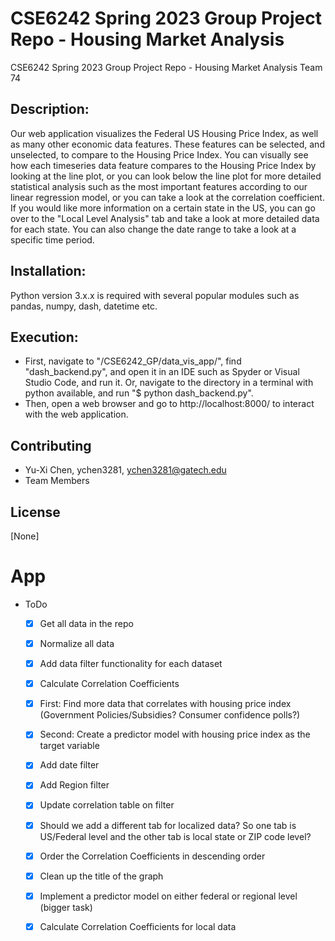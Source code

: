 # CSE6242 Spring 2023 Group Project Repo - Housing Market Analysis

CSE6242 Spring 2023 Group Project Repo - Housing Market Analysis
Team 74

## Description:

Our web application visualizes the Federal US Housing Price Index, as well as many other economic data features. These features can be selected, and unselected, to compare to the Housing Price Index. You can visually see how each timeseries data feature compares to the Housing Price Index by looking at the line plot, or you can look below the line plot for more detailed statistical analysis such as the most important features according to our linear regression model, or you can take a look at the correlation coefficient. If you would like more information on a certain state in the US, you can go over to the "Local Level Analysis" tab and take a look at more detailed data for each state. You can also change the date range to take a look at a specific time period.

## Installation:

Python version 3.x.x is required with several popular modules such as pandas, numpy, dash, datetime etc. 


## Execution:

 - First, navigate to "/CSE6242_GP/data_vis_app/", find "dash_backend.py", and open it in an IDE such as Spyder or Visual Studio Code, and run it. Or, navigate to the directory in a terminal with python available, and run "$ python dash_backend.py".
 - Then, open a web browser and go to http://localhost:8000/ to interact with the web application.

## Contributing

- Yu-Xi Chen, ychen3281, ychen3281@gatech.edu
- Team Members

## License

[None]


# App
- ToDo
  - [x] Get all data in the repo
  - [x] Normalize all data
  - [x] Add data filter functionality for each dataset
  - [x] Calculate Correlation Coefficients
  - [x] First: Find more data that correlates with housing price index (Government Policies/Subsidies? Consumer confidence polls?)
  - [x] Second: Create a predictor model with housing price index as the target variable
  - [x] Add date filter
  - [x] Add Region filter
  - [x] Update correlation table on filter
  - [x] Should we add a different tab for localized data? So one tab is US/Federal level and the other tab is local state or ZIP code level?
  - [x] Order the Correlation Coefficients in descending order
  - [x] Clean up the title of the graph
  - [x] Implement a predictor model on either federal or regional level (bigger task)
  - [x]  Calculate Correlation Coefficients for local data

